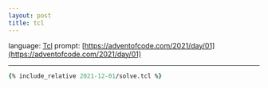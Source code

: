 ```yaml
---
layout: post
title: tcl 
---
```


language: [Tcl](https://tcl.tk)
prompt: [https://adventofcode.com/2021/day/01](https://adventofcode.com/2021/day/01)

---

```tcl
{% include_relative 2021-12-01/solve.tcl %}
```

